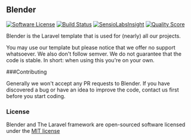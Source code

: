 ## Blender

[![Software License](https://img.shields.io/badge/license-MIT-brightgreen.svg?style=flat-square)](LICENSE.md)
[![Build Status](https://img.shields.io/travis/spatie-custom/blender/master.svg?style=flat-square)](https://travis-ci.org/spatie-custom/blender)
[![SensioLabsInsight](https://img.shields.io/sensiolabs/i/c5299290-f351-490b-bda1-2309096ed28a.svg?style=flat-square)](https://insight.sensiolabs.com/projects/c5299290-f351-490b-bda1-2309096ed28a)
[![Quality Score](https://img.shields.io/scrutinizer/g/spatie-custom/blender.svg?style=flat-square)](https://scrutinizer-ci.com/g/spatie-custom/blender)

Blender is the Laravel template that is used for (nearly) all our projects.

You may use our template but please notice that we offer no support whatsoever. We also don't
follow semver. We do not guarantee that the code is stable. In short: when using this
you're on your own.

###Contributing

Generally we won't accept any PR requests to Blender. If you have discovered a bug or have an idea to improve the code, contact us first before you start coding.

### License

Blender and The Laravel framework are open-sourced software licensed under the [MIT license](http://opensource.org/licenses/MIT)
